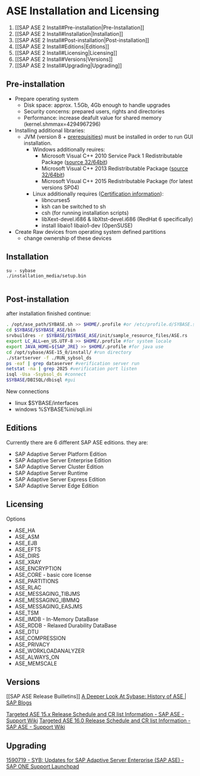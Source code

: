 # ASE Installation and Licensing

1. [[SAP ASE 2 Install#Pre-installation|Pre-Installation]]
2. [[SAP ASE 2 Install#Installation|Installation]]
3. [[SAP ASE 2 Install#Post-installation|Post-installation]]
4. [[SAP ASE 2 Install#Editions|Editions]]
5. [[SAP ASE 2 Install#Licensing|Licensing]]
6. [[SAP ASE 2 Install#Versions|Versions]]
7. [[SAP ASE 2 Install#Upgrading|Upgrading]]

## Pre-installation

- Prepare operating system
	- Disk space: approx. 1.5Gb, 4Gb enough to handle upgrades
	- Security concerns: prepared users, rights and directories
	- Performance: increase deafult value for shared memory (kernel.shmmax=4294967296)
- Installing additional libraries:
	- JVM (version 8 + [prerequisities](https://launchpad.support.sap.com/#/notes/1367498)) must be installed in order to run GUI installation.
		- Windows additionally reuires:
			- Microsoft Visual C++ 2010 Service Pack 1 Redistributable Package ([source 32/64bit](https://www.microsoft.com/en-us/download/details.aspx?id=26999))
			- Microsoft Visual C++ 2013 Redistributable Package ([source 32/64bit](https://www.microsoft.com/en-us/download/details.aspx?id=40784))
			- Microsoft Visual C++ 2015 Redistributable Package (for latest versions SP04)
		- Linux additionally requires ([Certification information](https://launchpad.support.sap.com/#/notes/1941500)):
			- libncurses5
			- ksh can be switched to sh
			- csh (for running installation scripts)
			- libXext-devel.i686 & libXtst-devel.i686 (RedHat 6 specifically)
			- install libaio1 libaio1-dev (OpenSUSE) 
- Create Raw devices from operating system defined partitions
	- change ownership of these devices

## Installation

```
su - sybase
./installation_media/setup.bin


```


## Post-installation

after installation finished continue:

```sh
. /opt/ase_path/SYBASE.sh >> $HOME/.profile #or /etc/profile.d/SYBASE.sh
cd $SYBASE/$SYBASE_ASE/bin  
srvbuildres -r $SYBASE/$SYBASE_ASE/init/sample_resource_files/ASE.rs
export LC_ALL=en_US.UTF-8 >> $HOME/.profile #for system locale  
export JAVA_HOME=${SAP_JRE} >> $HOME/.profile #for java use
cd /opt/sybase/ASE-15_0/install/ #run directory  
./startserver -f ./RUN_sybsol_ds  
ps -eaf | grep dataserver #verification server run  
netstat -na | grep 2025 #verification port listen  
isql -Usa -Ssybsol_ds #connect   
$SYBASE/DBISQL/dbisql #gui
```


New connections

- linux $SYBASE/interfaces
- windows %SYBASE%ini/sqli.ini

## Editions
Currently there are 6 different SAP ASE editions. they are:

- SAP Adaptive Server Platform Edition
- SAP Adaptive Server Enterprise Edition
- SAP Adaptive Server Cluster Edition
- SAP Adaptive Server Runtime
- SAP Adaptive Server Express Edition
- SAP Adaptive Server Edge Edition

## Licensing

Options

- ASE_HA
- ASE_ASM
- ASE_EJB
- ASE_EFTS
- ASE_DIRS
- ASE_XRAY
- ASE_ENCRYPTION
- ASE_CORE - basic core license
- ASE_PARTITIONS
- ASE_RLAC
- ASE_MESSAGING_TIBJMS
- ASE_MESSAGING_IBMMQ
- ASE_MESSAGING_EASJMS
- ASE_TSM
- ASE_IMDB - In-Memory DataBase
- ASE_RDDB - Relaxed Durability DataBase
- ASE_DTU
- ASE_COMPRESSION
- ASE_PRIVACY
- ASE_WORKLOADANALYZER
- ASE_ALWAYS_ON
- ASE_MEMSCALE


## Versions
[[SAP ASE Release Builletins]]
[A Deeper Look At Sybase: History of ASE | SAP Blogs](https://blogs.sap.com/2011/04/15/a-deeper-look-at-sybase-history-of-ase/)

[Targeted ASE 15.x Release Schedule and CR list Information - SAP ASE - Support Wiki](https://wiki.scn.sap.com/wiki/display/SYBASE/Targeted+ASE+15.x+Release+Schedule+and+CR+list+Information)
[Targeted ASE 16.0 Release Schedule and CR list Information - SAP ASE - Support Wiki](https://wiki.scn.sap.com/wiki/display/SYBASE/Targeted+ASE+16.0+Release+Schedule+and+CR+list+Information)


## Upgrading
[1590719 - SYB: Updates for SAP Adaptive Server Enterprise (SAP ASE) - SAP ONE Support Launchpad](https://launchpad.support.sap.com/#/notes/0001590719)
